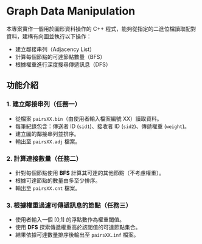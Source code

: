 # Graph Data Manipulation

本專案實作一個用於圖形資料操作的 C++ 程式，能夠從指定的二進位檔讀取配對資料，建構有向圖並執行以下操作：

* 建立鄰接串列（Adjacency List）
* 計算每個節點的可達節點數量（BFS）
* 根據權重進行深度搜尋傳遞訊息（DFS）

## 功能介紹

### 1. 建立鄰接串列（任務一）

* 從檔案 `pairsXX.bin`（由使用者輸入檔案編號 XX）讀取資料。
* 每筆紀錄包含：傳送者 ID (`sid1`)、接收者 ID (`sid2`)、傳遞權重 (`weight`)。
* 建立圖的鄰接串列並排序。
* 輸出至 `pairsXX.adj` 檔案。

### 2. 計算連接數量（任務二）

* 針對每個節點使用 **BFS** 計算其可達的其他節點（不考慮權重）。
* 根據可達節點的數量由多至少排序。
* 輸出至 `pairsXX.cnt` 檔案。

### 3. 根據權重過濾可傳遞訊息的節點（任務三）

* 使用者輸入一個 \[0,1] 的浮點數作為權重閾值。
* 使用 **DFS** 探索傳遞權重高於該閾值的可達節點集合。
* 結果依據可達數量排序後輸出至 `pairsXX.inf` 檔案。
